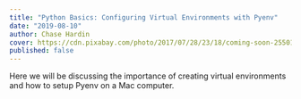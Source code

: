 ```yaml
---
title: "Python Basics: Configuring Virtual Environments with Pyenv"
date: "2019-08-10"
author: Chase Hardin
cover: https://cdn.pixabay.com/photo/2017/07/28/23/18/coming-soon-2550190_1280.jpg
published: false
---
```


Here we will be discussing the importance of creating virtual environments and how to setup Pyenv on a Mac computer.
